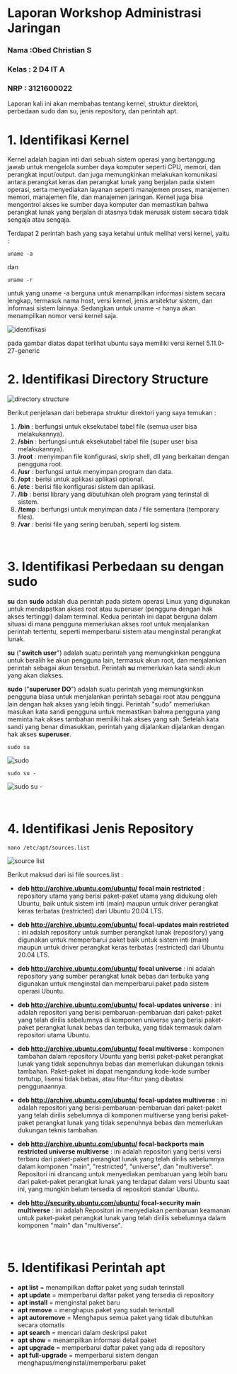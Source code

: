  # Laporan Workshop Administrasi Jaringan
### Nama :Obed Christian S
### Kelas :  2 D4 IT A
### NRP : 3121600022


Laporan kali ini akan membahas tentang kernel, struktur direktori, perbedaan sudo dan su, jenis repository, dan perintah apt.


# 1. Identifikasi Kernel
Kernel adalah bagian inti dari sebuah sistem operasi yang bertanggung jawab untuk mengelola sumber daya komputer seperti CPU, memori, dan perangkat input/output. dan juga memungkinkan melakukan komunikasi antara perangkat keras dan perangkat lunak yang berjalan pada sistem operasi, serta menyediakan layanan seperti manajemen proses, manajemen memori, manajemen file, dan manajemen jaringan. Kernel juga bisa mengontrol akses ke sumber daya komputer dan memastikan bahwa perangkat lunak yang berjalan di atasnya tidak merusak sistem secara tidak sengaja atau sengaja.

Terdapat 2 perintah bash yang saya ketahui untuk melihat versi kernel, yaitu :

    uname -a
dan

    uname -r
untuk yang uname -a berguna untuk menampilkan informasi sistem secara lengkap, termasuk nama host, versi kernel, jenis arsitektur sistem, dan informasi sistem lainnya. Sedangkan untuk uname -r hanya akan menampilkan nomor versi kernel saja.

![identifikasi](https://user-images.githubusercontent.com/89308108/223891961-af5b302b-4549-4ee0-9308-4398f37f38ba.jpg)

pada gambar diatas dapat terlihat ubuntu saya memiliki versi kernel 5.11.0-27-generic

# 2. Identifikasi Directory Structure

![directory structure](https://user-images.githubusercontent.com/89308108/223892593-95c5900b-7b26-4a73-812f-c098f27722fe.jpg)


Berikut penjelasan dari beberapa struktur direktori yang saya temukan :
1. **/bin** : berfungsi untuk eksekutabel tabel file (semua user bisa melakukannya).
2. **/sbin** : berfungsi untuk eksekutabel tabel file (super user bisa melakukannya).
3. **/root** : menyimpan file konfigurasi, skrip shell, dll yang berkaitan dengan pengguna root.
4. **/usr** : berfungsi untuk menyimpan program dan data. 
5. **/opt** : berisi untuk aplikasi aplikasi optional.
6. **/etc** : berisi file konfigurasi sistem dan aplikasi.
7. **/lib** : berisi library yang dibutuhkan oleh program yang terinstal di sistem.
8. **/temp** : berfungsi untuk menyimpan data / file sementara (temporary files).
9.  **/var** : berisi file yang sering berubah, seperti log sistem.

<br/>

# 3. Identifikasi Perbedaan **su** dengan **sudo**
**su** dan **sudo** adalah dua perintah pada sistem operasi Linux yang digunakan untuk mendapatkan akses root atau superuser (pengguna dengan hak akses tertinggi) dalam terminal. Kedua perintah ini dapat berguna dalam situasi di mana pengguna memerlukan akses root untuk menjalankan perintah tertentu, seperti memperbarui sistem atau menginstal perangkat lunak.

**su** ("**switch user**") adalah suatu perintah yang memungkinkan pengguna untuk beralih ke akun pengguna lain, termasuk akun root, dan menjalankan perintah sebagai akun tersebut. Perintah **su** memerlukan kata sandi akun yang akan diakses.

**sudo** ("**superuser DO**") adalah suatu perintah yang memungkinkan pengguna biasa untuk menjalankan perintah sebagai root atau pengguna lain dengan hak akses yang lebih tinggi. Perintah "sudo" memerlukan masukan kata sandi pengguna untuk memastikan bahwa pengguna yang meminta hak akses tambahan memiliki hak akses yang sah. Setelah kata sandi yang benar dimasukkan, perintah yang dijalankan dijalankan dengan hak akses **superuser**.

    sudo su
![sudo](https://user-images.githubusercontent.com/89308108/223893194-d7830bd7-25d6-45b7-ab0e-3b8474ef4e30.jpg)


    sudo su -
![sudo su -](https://user-images.githubusercontent.com/89308108/223893415-287eba74-2255-400c-898e-262c4ed57ff1.jpg)


<br/>

# 4. Identifikasi Jenis Repository
    nano /etc/apt/sources.list
![source list](https://user-images.githubusercontent.com/89308108/223894003-e2852754-1a7a-4325-ac3e-c6ef42e00b8e.jpg)


Berikut maksud dari isi file sources.list :
- **deb http://archive.ubuntu.com/ubuntu/ focal main restricted** : repository utama yang berisi paket-paket utama yang didukung oleh Ubuntu, baik untuk sistem inti (main) maupun untuk driver perangkat keras terbatas (restricted) dari Ubuntu 20.04 LTS.

- **deb http://archive.ubuntu.com/ubuntu/ focal-updates main restricted** : ini adalah repository untuk sumber perangkat lunak (repository) yang digunakan untuk memperbarui paket baik untuk sistem inti (main) maupun untuk driver perangkat keras terbatas (restricted) dari Ubuntu 20.04 LTS.

- **deb http://archive.ubuntu.com/ubuntu/ focal universe** : ini adalah repository yang sumber perangkat lunak bebas dan terbuka yang digunakan untuk menginstal dan memperbarui paket pada sistem operasi Ubuntu.

- **deb http://archive.ubuntu.com/ubuntu/ focal-updates universe** : ini adalah repositori yang berisi pembaruan-pembaruan dari paket-paket yang telah dirilis sebelumnya di komponen universe yang berisi paket-paket perangkat lunak bebas dan terbuka, yang tidak termasuk dalam repositori utama Ubuntu.

- **deb http://archive.ubuntu.com/ubuntu/ focal multiverse** : komponen tambahan dalam repository Ubuntu yang berisi paket-paket perangkat lunak yang tidak sepenuhnya bebas dan memerlukan dukungan teknis tambahan. Paket-paket ini dapat mengandung kode-kode sumber tertutup, lisensi tidak bebas, atau fitur-fitur yang dibatasi penggunaannya.

- **deb http://archive.ubuntu.com/ubuntu/ focal-updates multiverse** : ini adalah repositori yang berisi pembaruan-pembaruan dari paket-paket yang telah dirilis sebelumnya di komponen multiverse yang berisi paket-paket perangkat lunak yang tidak sepenuhnya bebas dan memerlukan dukungan teknis tambahan.

- **deb http://archive.ubuntu.com/ubuntu/ focal-backports main restricted universe multiverse** : ini adalah repositori yang berisi versi terbaru dari paket-paket perangkat lunak yang telah dirilis sebelumnya dalam komponen "main", "restricted", "universe", dan "multiverse". Repositori ini dirancang untuk menyediakan pembaruan yang lebih baru dari paket-paket perangkat lunak yang terdapat dalam versi Ubuntu saat ini, yang mungkin belum tersedia di repositori standar Ubuntu.

- **deb http://security.ubuntu.com/ubuntu/ focal-security main multiverse** : ini adalah Repositori ini menyediakan pembaruan keamanan untuk paket-paket perangkat lunak yang telah dirilis sebelumnya dalam komponen "main" dan "multiverse".

<br/>

# 5. Identifikasi Perintah **apt**

- **apt list** = menampilkan daftar paket yang sudah terinstall
- **apt update** = memperbarui daftar paket yang tersedia di repository
- **apt install** = menginstal paket baru
- **apt remove** = menghapus paket yang sudah terisntall
- **apt autoremove** = Menghapus semua paket yang tidak dibutuhkan secara otomatis
- **apt search** = mencari dalam deskripsi paket
- **apt show** = menampilkan informasi detail paket
- **apt upgrade** = memperbarui daftar paket yang ada di repository
- **apt full-upgrade** = memperbarui sistem dengan menghapus/menginstal/memperbarui paket